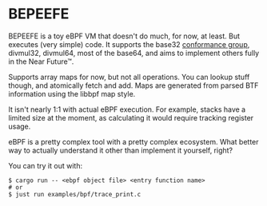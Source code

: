 # BEPEEFE

BEPEEFE is a toy eBPF VM that doesn't do much, for now, at least. But executes (very simple) code. It supports the base32 [conformance group], divmul32, divmul64, most of the base64, and aims to implement others fully in the Near Future™.

Supports array maps for now, but not all operations. You can lookup stuff though, and atomically fetch and add. Maps are generated from parsed BTF information using the libbpf map style.

It isn't nearly 1:1 with actual eBPF execution. For example, stacks have a limited size at the moment, as calculating it would require tracking register usage.

eBPF is a pretty complex tool with a pretty complex ecosystem. What better way to actually understand it other than implement it yourself, right?

You can try it out with:
```shell
$ cargo run -- <ebpf object file> <entry function name>
# or
$ just run examples/bpf/trace_print.c
```

[conformance group]: https://github.com/torvalds/linux/blob/master/Documentation/bpf/standardization/instruction-set.rst#114conformance-groups
